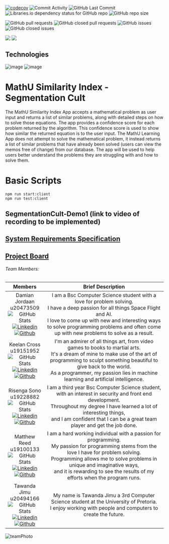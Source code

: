 [![codecov](https://codecov.io/gh/COS301-SE-2022/MathU-Similarity-Index/branch/develop/graph/badge.svg?token=B9PQXE65KX)](https://codecov.io/gh/COS301-SE-2022/MathU-Similarity-Index)
<img alt="Commit Activity" src="https://img.shields.io/github/commit-activity/w/COS301-SE-2022/MathU-Similarity-Index?color=green">
<img alt="GitHub Last Commit" src="https://img.shields.io/github/last-commit/COS301-SE-2022/MathU-Similarity-Index?color=green">
<img alt="Libraries.io dependency status for GitHub repo" src="https://img.shields.io/librariesio/github/COS301-SE-2022/MathU-Similarity-Index">
<img alt="GitHub repo size" src="https://img.shields.io/github/repo-size/COS301-SE-2022/MathU-Similarity-Index">

<img alt="GitHub pull requests" src="https://img.shields.io/github/issues-pr/COS301-SE-2022/MathU-Similarity-Index"> <img alt="GitHub closed pull requests" src="https://img.shields.io/github/issues-pr-closed/COS301-SE-2022/MathU-Similarity-Index"> <img alt="GitHub issues" src="https://img.shields.io/github/issues/COS301-SE-2022/MathU-Similarity-Index"> <img alt="GitHub closed issues" src="https://img.shields.io/github/issues-closed/COS301-SE-2022/MathU-Similarity-Index">

[![](https://github.com/COS301-SE-2022/MathU-Similarity-Index/actions/workflows/Flutter-Web-CI.yml/badge.svg)](https://github.com/COS301-SE-2022/MathU-Similarity-Index/actions/workflows/Flutter-Web-CI.yml)
[![](https://github.com/COS301-SE-2022/MathU-Similarity-Index/actions/workflows/Flutter-Android-CI.yml/badge.svg)](https://github.com/COS301-SE-2022/MathU-Similarity-Index/actions/workflows/Flutter-Android-CI.yml)

## Technologies
![image](https://img.shields.io/badge/Dart-0175C2?style=for-the-badge&logo=dart&logoColor=white)
![image](https://img.shields.io/badge/Flutter-02569B?style=for-the-badge&logo=flutter&logoColor=white)

# MathU Similarity Index - Segmentation Cult

The MathU Similarity Index App accepts a mathematical problem as user input and returns a list of similar problems, along with detailed steps on how to solve those equations. The app provides a confidence score for each problem returned by the algorithm. This confidence score is used to show how similar the returned equation is to the user input. The MathU Learning App does not attempt to solve the mathematical problem, it instead returns a list of similar problems that have already been solved (users can view the memos free of change) from our database. The app will be used to help users better understand the problems they are struggling with and how to solve them.

# Basic Scripts
```
npm run start:client
npm run test:client
```

## SegmentationCult-Demo1 (link to video of recording to be implemented)

## [System Requirements Specification](https://github.com/COS301-SE-2022/MathU-Similarity-Index/wiki/System-Requirements-Specification)

## [Project Board](https://github.com/COS301-SE-2022/MathU-Similarity-Index/projects/1)

###### Team Members:

| Members | Brief Description |
| ------------- | ------------- |
| <div align="center">Damian Jordaan <br> u20473509 <br> ![GitHub Stats](https://github-readme-stats.vercel.app/api?username=DamianJordaan&theme=radical) <br>[![Linkedin](https://img.shields.io/badge/LinkedIn-0077B5?style=for-the-badge&logo=linkedin&logoColor=white "Linkedin")](https://www.linkedin.com/in/damian-jordaan-748485181/) [![Github](https://img.shields.io/badge/GitHub-100000?style=for-the-badge&logo=github&logoColor=white "Github")](https://github.com/DamianJordaan)</div>  | <div align="center">I am a Bsc Computer Science student with a love for problem solving.<br>I have a deep passion for all things Space Flight and AI.<br>I love to come up with new and interesting ways to solve programming problems and often come up with new problems to solve as a result.</div>  |
| <div align="center">Keelan Cross <br> u19151952 <br> ![GitHub Stats](https://github-readme-stats.vercel.app/api?username=evilcomrade&theme=radical) <br>[![Linkedin](https://img.shields.io/badge/LinkedIn-0077B5?style=for-the-badge&logo=linkedin&logoColor=white "Linkedin")](https://www.linkedin.com/in/keelan-cross-a456bb202/) [![Github](https://img.shields.io/badge/GitHub-100000?style=for-the-badge&logo=github&logoColor=white "Github")](https://github.com/evilcomrade)</div>  | <div align="center">I'm an admirer of all things art, from video games to books to martial arts. <br> It's a dream of mine to make use of the art of programming to sculpt something beautiful to give back to the world. <br> As a programmer, my passion lies in machine learning and artificial intelligence.</div>  |
| <div align="center">Risenga Sono <br> u19228882 <br> ![GitHub Stats](https://github-readme-stats.vercel.app/api?username=SengiSliko&theme=radical) <br>[![Linkedin](https://img.shields.io/badge/LinkedIn-0077B5?style=for-the-badge&logo=linkedin&logoColor=white "Linkedin")](https://www.linkedin.com/in/risenga-sono-900855238) [![Github](https://img.shields.io/badge/GitHub-100000?style=for-the-badge&logo=github&logoColor=white "Github")](https://github.com/SengiSliko)</div>  | <div align="center">I am a third year Bsc Computer Science student,<br>with an interest in security and front end development.<br>Throughout my degree I have learned a lot of interesting things,<br>and I am confident that I can be a great team player and get the job done.</div>  |
| <div align="center">Matthew Reed <br> u19100133 <br> ![GitHub Stats](https://github-readme-stats.vercel.app/api?username=MattReed-ZA&theme=radical) <br>[![Linkedin](https://img.shields.io/badge/LinkedIn-0077B5?style=for-the-badge&logo=linkedin&logoColor=white "Linkedin")](https://www.linkedin.com/in/matthew-reed-534945211/) [![Github](https://img.shields.io/badge/GitHub-100000?style=for-the-badge&logo=github&logoColor=white "Github")](https://github.com/MattReed-ZA)</div>  | <div align="center">I am a hard working individual with a passion for programming.<br>My passion for programming stems from the love I have for problem solving.<br>Programming allows me to solve problems in unique and imaginative ways,<br> and it is rewarding to see the results of my efforts when the program runs.</div>  |
| <div align="center">Tawanda Jimu <br> u20494166 <br> ![GitHub Stats](https://github-readme-stats.vercel.app/api?username=TAWANDA-CODER&theme=radical) <br>[![Linkedin](https://img.shields.io/badge/LinkedIn-0077B5?style=for-the-badge&logo=linkedin&logoColor=white "Linkedin")](https://www.linkedin.com/in/tawanda-jimu-403b0b154) [![Github](https://img.shields.io/badge/GitHub-100000?style=for-the-badge&logo=github&logoColor=white "Github")](https://github.com/TAWANDA-CODER)</div>  | <div align="center">My name is Tawanda Jimu a 3rd Computer Science student at the University of Pretoria.<br>I enjoy working with people and computers to create the future.</div>  |

![teamPhoto](https://db5pap001files.storage.live.com/y4mn7ayd0o6JEHg1P4WXf3_0ZJycNnbY5PICOhlWgrjjr9jLYZUQ0mAwywPwbQuM0hO8DCykGybaFQPDFS80aiZHr76RtGdKeHtG-dYwl4ueuyEXdGgEujYrDBMHZvqkMp_7tAxDQy_oe07zbAimih1nIdZuxRlIDtHpIlb_y1kL8WZputLoOpiiA8twAqtBvvB?width=4032&height=3024&cropmode=none)
